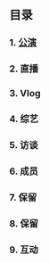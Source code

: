 ## 目录

### 1. [公演](https://github.com/liulitchi/snh48_library/blob/master/1_performances.md)

### 2. 直播

### 3. Vlog

### 4. 综艺

### 5. 访谈

### 6. 成员

### 7. 保留

### 8. 保留

### 9. 互动
